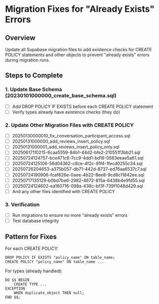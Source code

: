 # Migration Fixes for "Already Exists" Errors

## Overview
Update all Supabase migration files to add existence checks for CREATE POLICY statements and other objects to prevent "already exists" errors during migration runs.

## Steps to Complete

### 1. Update Base Schema (20230101000000_create_base_schema.sql)
- [ ] Add DROP POLICY IF EXISTS before each CREATE POLICY statement
- [ ] Verify types already have existence checks (they do)

### 2. Update Other Migration Files with CREATE POLICY
- [ ] 20250130000010_fix_conversation_participant_access.sql
- [ ] 20250131000000_add_reviews_insert_policy.sql
- [ ] 20250131000001_add_reviews_insert_policy_only.sql
- [ ] 20250617110215-6caa5559-84b1-44d2-bfe2-210551f3bb21.sql
- [ ] 20250724124757-bce471c6-7cc9-4dd1-bd16-0583eeae5a61.sql
- [ ] 20250724125106-56d04362-c8ce-4f2c-91f4-1fecd0255c34.sql
- [ ] 20250726204653-a375b057-db71-442d-8737-ed76aa6537c7.sql
- [ ] 20250724190906-fcaf826e-0aee-4b22-8ee8-9cd8c11842ee.sql
- [ ] 20250717135129-b0bd7be6-2982-4672-815a-6438b4e9fd55.sql
- [ ] 20250724124602-ea160716-098a-438c-bf3f-739f1048d429.sql
- [ ] And any other files identified with CREATE POLICY

### 3. Verification
- [ ] Run migrations to ensure no more "already exists" errors
- [ ] Test database integrity

## Pattern for Fixes
For each CREATE POLICY:
```
DROP POLICY IF EXISTS "policy_name" ON table_name;
CREATE POLICY "policy_name" ON table_name ...
```

For types (already handled):
```
DO $$ BEGIN
    CREATE TYPE ... 
EXCEPTION
    WHEN duplicate_object THEN null;
END $$;

